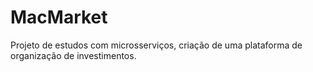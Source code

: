# MacMarket
Projeto de estudos com microsserviços, criação de uma plataforma de organização de investimentos.

